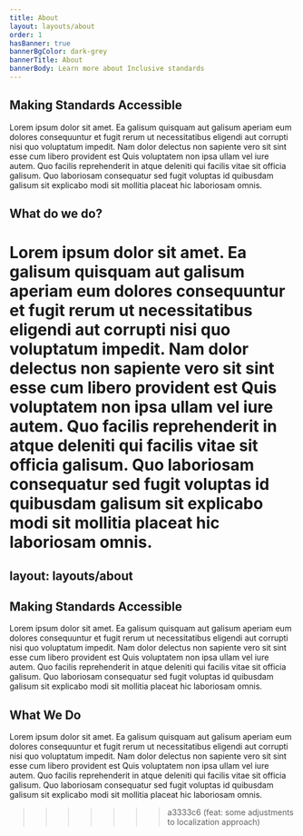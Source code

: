 ```yaml
---
title: About
layout: layouts/about
order: 1
hasBanner: true
bannerBgColor: dark-grey
bannerTitle: About
bannerBody: Learn more about Inclusive standards
---
```


## Making Standards Accessible

Lorem ipsum dolor sit amet. Ea galisum quisquam aut galisum aperiam eum dolores consequuntur et fugit rerum ut
necessitatibus eligendi aut corrupti nisi quo voluptatum impedit. Nam dolor delectus non sapiente vero sit sint esse
cum libero provident est Quis voluptatem non ipsa ullam vel iure autem. Quo facilis reprehenderit in atque deleniti
qui facilis vitae sit officia galisum. Quo laboriosam consequatur sed fugit voluptas id quibusdam galisum sit
explicabo modi sit mollitia placeat hic laboriosam omnis.

## What do we do?

Lorem ipsum dolor sit amet. Ea galisum quisquam aut galisum aperiam eum dolores consequuntur et fugit rerum ut
necessitatibus eligendi aut corrupti nisi quo voluptatum impedit. Nam dolor delectus non sapiente vero sit sint esse
cum libero provident est Quis voluptatem non ipsa ullam vel iure autem. Quo facilis reprehenderit in atque deleniti
qui facilis vitae sit officia galisum. Quo laboriosam consequatur sed fugit voluptas id quibusdam galisum sit
explicabo modi sit mollitia placeat hic laboriosam omnis.
=======
layout: layouts/about
---
## Making Standards Accessible

Lorem ipsum dolor sit amet. Ea galisum quisquam aut galisum aperiam eum dolores consequuntur et fugit rerum ut necessitatibus eligendi aut corrupti nisi quo voluptatum impedit. Nam dolor delectus non sapiente vero sit sint esse cum libero provident est Quis voluptatem non ipsa ullam vel iure autem. Quo facilis reprehenderit in atque deleniti qui facilis vitae sit officia galisum. Quo laboriosam consequatur sed fugit voluptas id quibusdam galisum sit explicabo modi sit mollitia placeat hic laboriosam omnis.

## What We Do

Lorem ipsum dolor sit amet. Ea galisum quisquam aut galisum aperiam eum dolores consequuntur et fugit rerum ut necessitatibus eligendi aut corrupti nisi quo voluptatum impedit. Nam dolor delectus non sapiente vero sit sint esse cum libero provident est Quis voluptatem non ipsa ullam vel iure autem. Quo facilis reprehenderit in atque deleniti qui facilis vitae sit officia galisum. Quo laboriosam consequatur sed fugit voluptas id quibusdam galisum sit explicabo modi sit mollitia placeat hic laboriosam omnis.
>>>>>>> a3333c6 (feat: some adjustments to localization approach)
